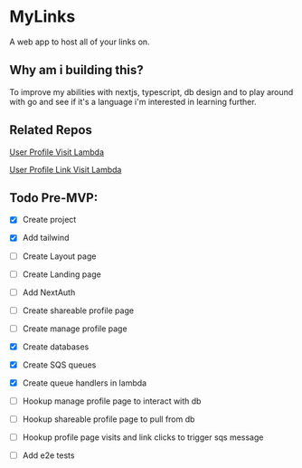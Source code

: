 # MyLinks
A web app to host all of your links on.

## Why am i building this?
To improve my abilities with nextjs, typescript, db design and to play around with go and see if it's a language i'm interested in learning further.

## Related Repos
[User Profile Visit Lambda](https://github.com/willholmeswastaken/mylinks-userprofilevisit-lambda)

[User Profile Link Visit Lambda](https://github.com/willholmeswastaken/mylinks-userprofilelinkvisit-lambda)

## Todo Pre-MVP:
- [x] Create project
- [x] Add tailwind
- [ ] Create Layout page
- [ ] Create Landing page
- [ ] Add NextAuth
- [ ] Create shareable profile page
- [ ] Create manage profile page
- [x] Create databases
- [x] Create SQS queues
- [x] Create queue handlers in lambda
- [ ] Hookup manage profile page to interact with db
- [ ] Hookup shareable profile page to pull from db
- [ ] Hookup profile page visits and link clicks to trigger sqs message
- [ ] Add e2e tests

